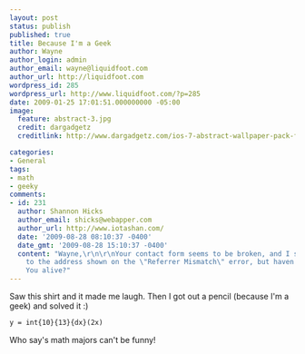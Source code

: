 ```yaml
---
layout: post
status: publish
published: true
title: Because I'm a Geek
author: Wayne
author_login: admin
author_email: wayne@liquidfoot.com
author_url: http://liquidfoot.com
wordpress_id: 285
wordpress_url: http://www.liquidfoot.com/?p=285
date: 2009-01-25 17:01:51.000000000 -05:00
image:
  feature: abstract-3.jpg
  credit: dargadgetz
  creditlink: http://www.dargadgetz.com/ios-7-abstract-wallpaper-pack-for-iphone-5-and-ipod-touch-retina/

categories:
- General
tags:
- math
- geeky
comments:
- id: 231
  author: Shannon Hicks
  author_email: shicks@webapper.com
  author_url: http://www.iotashan.com/
  date: '2009-08-28 08:10:37 -0400'
  date_gmt: '2009-08-28 15:10:37 -0400'
  content: "Wayne,\r\n\r\nYour contact form seems to be broken, and I sent an email
    to the address shown on the \"Referrer Mismatch\" error, but haven't heard back.
    You alive?"
---
```

Saw this shirt and it made me laugh. Then I got out a pencil (because I'm a geek) and solved it :)

~~~latex
y = int{10}{13}{dx}(2x)
~~~
Who say's math majors can't be funny!
